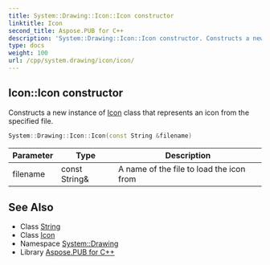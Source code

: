 ```yaml
---
title: System::Drawing::Icon::Icon constructor
linktitle: Icon
second_title: Aspose.PUB for C++
description: 'System::Drawing::Icon::Icon constructor. Constructs a new instance of Icon class that represents an icon from the specified file in C++.'
type: docs
weight: 100
url: /cpp/system.drawing/icon/icon/
---
```

## Icon::Icon constructor


Constructs a new instance of [Icon](../) class that represents an icon from the specified file.

```cpp
System::Drawing::Icon::Icon(const String &filename)
```


| Parameter | Type | Description |
| --- | --- | --- |
| filename | const String\& | A name of the file to load the icon from |

## See Also

* Class [String](../../../system/string/)
* Class [Icon](../)
* Namespace [System::Drawing](../../)
* Library [Aspose.PUB for C++](../../../)
